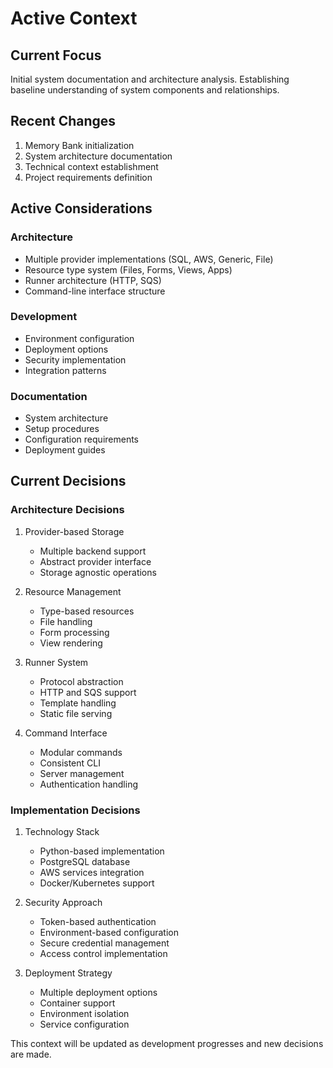 # Active Context

## Current Focus
Initial system documentation and architecture analysis. Establishing baseline understanding of system components and relationships.

## Recent Changes
1. Memory Bank initialization
2. System architecture documentation
3. Technical context establishment
4. Project requirements definition

## Active Considerations

### Architecture
- Multiple provider implementations (SQL, AWS, Generic, File)
- Resource type system (Files, Forms, Views, Apps)
- Runner architecture (HTTP, SQS)
- Command-line interface structure

### Development
- Environment configuration
- Deployment options
- Security implementation
- Integration patterns

### Documentation
- System architecture
- Setup procedures
- Configuration requirements
- Deployment guides

## Current Decisions

### Architecture Decisions
1. Provider-based Storage
   - Multiple backend support
   - Abstract provider interface
   - Storage agnostic operations

2. Resource Management
   - Type-based resources
   - File handling
   - Form processing
   - View rendering

3. Runner System
   - Protocol abstraction
   - HTTP and SQS support
   - Template handling
   - Static file serving

4. Command Interface
   - Modular commands
   - Consistent CLI
   - Server management
   - Authentication handling

### Implementation Decisions
1. Technology Stack
   - Python-based implementation
   - PostgreSQL database
   - AWS services integration
   - Docker/Kubernetes support

2. Security Approach
   - Token-based authentication
   - Environment-based configuration
   - Secure credential management
   - Access control implementation

3. Deployment Strategy
   - Multiple deployment options
   - Container support
   - Environment isolation
   - Service configuration

This context will be updated as development progresses and new decisions are made.
